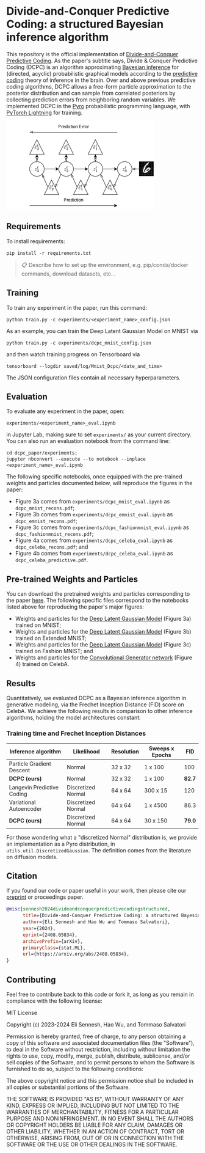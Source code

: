 # Divide-and-Conquer Predictive Coding: a structured Bayesian inference algorithm

This repository is the official implementation of [Divide-and-Conquer Predictive Coding](https://arxiv.org/abs/2408.05834). As the paper's subtitle says, Divide & Conquer Predictive Coding (DCPC) is an algorithm approximating [Bayesian inference](https://seeing-theory.brown.edu/bayesian-inference/index.html) for (directed, acyclic) probabilistic graphical models according to the [predictive coding](https://www.simonsfoundation.org/2021/06/03/the-challenges-of-proving-predictive-coding/) theory of inference in the brain. Over and above previous predictive coding algorithms, DCPC allows a free-form particle approximation to the posterior distribution and can sample from correlated posteriors by collecting prediction errors from neighboring random variables. We implemented DCPC in the [Pyro](https://pyro.ai) probabilistic programming language, with [PyTorch Lightning](https://lightning.ai) for training.

![Divide-and-conquer PC approximates the joint posterior with bottom-up and recurrent errors.](/figures/dcpc_structure.png "DCPC's overall structure")

## Requirements

To install requirements:

```setup
pip install -r requirements.txt
```

>📋  Describe how to set up the environment, e.g. pip/conda/docker commands, download datasets, etc...

## Training

To train any experiment in the paper, run this command:

```train
python train.py -c experiments/<experiment_name>_config.json
```

As an example, you can train the Deep Latent Gaussian Model on MNIST via
```train_mnist
python train.py -c experiments/dcpc_mnist_config.json
```
and then watch training progress on Tensorboard via
```tensorboard_mnist
tensorboard --logdir saved/log/Mnist_Dcpc/<date_and_time>
```
The JSON configuration files contain all necessary hyperparameters.

## Evaluation

To evaluate any experiment in the paper, open:
```eval_jupyter
experiments/<experiment_name>_eval.ipynb
```
in Jupyter Lab, making sure to set `experiments/` as your current directory. You
can also run an evaluation notebook from the command line:
```eval_nbconvert
cd dcpc_paper/experiments;
jupyter nbconvert --execute --to notebook --inplace <experiment_name>_eval.ipynb
```

The following specific notebooks, once equipped with the pre-trained weights and
particles documented below, will reproduce the figures in the paper:

  * Figure 3a comes from `experiments/dcpc_mnist_eval.ipynb` as `dcpc_mnist_recons.pdf`;
  * Figure 3b comes from `experiments/dcpc_emnist_eval.ipynb` as `dcpc_emnist_recons.pdf`;
  * Figure 3c comes from `experiments/dcpc_fashionmnist_eval.ipynb` as `dcpc_fashionmnist_recons.pdf`;
  * Figure 4a comes from `experiments/dcpc_celeba_eval.ipynb` as `dcpc_celeba_recons.pdf`; and
  * Figure 4b comes from `experiments/dcpc_celeba_eval.ipynb` as `dcpc_celeba_predictive.pdf`.

## Pre-trained Weights and Particles

You can download the pretrained weights and particles corresponding to the paper
[here](https://drive.google.com/drive/folders/1yK52Geb6hk3F947Ls4tS0pkY2L5RpKew?usp=drive_link).
The following specific files correspond to the notebooks listed above for reproducing
the paper's major figures:

- Weights and particles for the [Deep Latent Gaussian Model](https://drive.google.com/file/d/1fNQcsx-yINFv1LNHHeKNHyU3TETkev8R/view?usp=share_link) (Figure 3a) trained on MNIST;
- Weights and particles for the [Deep Latent Gaussian Model](https://drive.google.com/file/d/1GV5a8evIIJmV5816zQRHwTSl2vmx91zR/view?usp=share_link) (Figure 3b) trained on Extended MNIST;
- Weights and particles for the [Deep Latent Gaussian Model](https://drive.google.com/file/d/17n2-TzTmOMH8dbnYnkI_SM2i5aubqmmk/view?usp=share_link) (Figure 3c) trained on Fashion MNIST; and
- Weights and particles for the [Convolutional Generator network](https://drive.google.com/file/d/11mFxrefTcE0k9hIyyu5r2Mg1HVvZzRei/view?usp=share_link) (Figure 4) trained on CelebA.

## Results

Quantitatively, we evaluated DCPC as a Bayesian inference algorithm in generative
modeling, via the Frechet Inception Distance (FID) score on CelebA. We
achieve the following results in comparison to other inference algorithms,
holding the model architectures constant:

### Training time and Frechet Inception Distances
| Inference algorithm        | Likelihood          | Resolution | Sweeps x Epochs | FID  |
| -------------------------- | ------------------- | ---------- | --------------- | ---- |
| Particle Gradient Descent  | Normal              |   32 x 32  |      1 x 100    | 100  |
| **DCPC (ours)**            | Normal              |   32 x 32  |      1 x 100    | **82.7** |
| Langevin Predictive Coding | Discretized Normal  |   64 x 64  |    300 x 15     | 120  |
| Variational Autoencoder    | Discretized Normal  |   64 x 64  |      1 x 4500   | 86.3 |
| **DCPC (ours)**            | Discretized Normal  |   64 x 64  |     30 x 150    | **79.0** |

For those wondering what a "discretized Normal" distribution is, we provide an
implementation as a Pyro distribution, in `utils.util.DiscretizedGaussian`. The
definition comes from the literature on diffusion models.

## Citation
If you found our code or paper useful in your work, then please cite our [preprint](https://arxiv.org/abs/2408.05834) or proceedings paper.

```bibtex
@misc{sennesh2024divideandconquerpredictivecodingstructured,
      title={Divide-and-Conquer Predictive Coding: a structured Bayesian inference algorithm}, 
      author={Eli Sennesh and Hao Wu and Tommaso Salvatori},
      year={2024},
      eprint={2408.05834},
      archivePrefix={arXiv},
      primaryClass={stat.ML},
      url={https://arxiv.org/abs/2408.05834}, 
}
```

## Contributing

Feel free to contribute back to this code or fork it, as long as you remain in compliance with the following license:

MIT License

Copyright (c) 2023-2024 Eli Sennesh, Hao Wu, and Tommaso Salvatori

Permission is hereby granted, free of charge, to any person obtaining a copy
of this software and associated documentation files (the "Software"), to deal
in the Software without restriction, including without limitation the rights
to use, copy, modify, merge, publish, distribute, sublicense, and/or sell
copies of the Software, and to permit persons to whom the Software is
furnished to do so, subject to the following conditions:

The above copyright notice and this permission notice shall be included in all
copies or substantial portions of the Software.

THE SOFTWARE IS PROVIDED "AS IS", WITHOUT WARRANTY OF ANY KIND, EXPRESS OR
IMPLIED, INCLUDING BUT NOT LIMITED TO THE WARRANTIES OF MERCHANTABILITY,
FITNESS FOR A PARTICULAR PURPOSE AND NONINFRINGEMENT. IN NO EVENT SHALL THE
AUTHORS OR COPYRIGHT HOLDERS BE LIABLE FOR ANY CLAIM, DAMAGES OR OTHER
LIABILITY, WHETHER IN AN ACTION OF CONTRACT, TORT OR OTHERWISE, ARISING FROM,
OUT OF OR IN CONNECTION WITH THE SOFTWARE OR THE USE OR OTHER DEALINGS IN THE
SOFTWARE.
